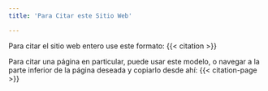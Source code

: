 ```yaml
---
title: 'Para Citar este Sitio Web'

---
```


Para citar el sitio web entero use este formato:
{{< citation >}}

Para citar una página en particular, puede usar este modelo, o navegar a la parte inferior de la página deseada y copiarlo desde ahí:
{{< citation-page >}}

